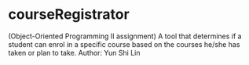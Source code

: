 # courseRegistrator
(Object-Oriented Programming II assignment)
A tool that determines if a student can enrol in a specific course based on the courses he/she has taken or plan to take. 
Author: Yun Shi Lin 
